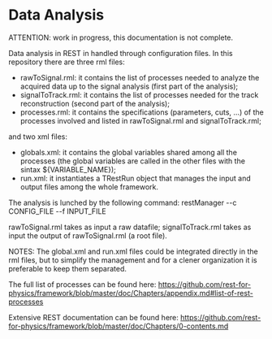 # Data Analysis

ATTENTION: work in progress, this documentation is not complete.

Data analysis in REST in handled through configuration files.
In this repository there are three rml files:
- rawToSignal.rml: it contains the list of processes needed to analyze the acquired data up to the signal analysis (first part of the analysis);
- signalToTrack.rml: it contains the list of processes needed for the track reconstruction (second part of the analysis);
- processes.rml: it contains the specifications (parameters, cuts, …) of the processes involved and listed in rawToSignal.rml and signalToTrack.rml;

and two xml files:
- globals.xml: it contains the global variables shared among all the processes (the global variables are called in the other files with the sintax ${VARIABLE_NAME});
- run.xml: it instantiates a TRestRun object that manages the input and output files among the whole framework.


The analysis is lunched by the following command:
restManager --c CONFIG_FILE --f INPUT_FILE

rawToSignal.rml takes as input a raw datafile; 
signalToTrack.rml takes as input the output of rawToSignal.rml (a root file).

NOTES:
The global.xml and run.xml files could be integrated directly in the rml files, but to simplify the management and for a clener organization it is preferable to keep them separated.

The full list of processes can be found here:
https://github.com/rest-for-physics/framework/blob/master/doc/Chapters/appendix.md#list-of-rest-processes

Extensive REST documentation can be found here:
https://github.com/rest-for-physics/framework/blob/master/doc/Chapters/0-contents.md
